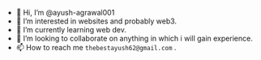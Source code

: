 - 👋 Hi, I’m @ayush-agrawal001
- 👀 I’m interested in websites and probably web3.
- 🌱 I’m currently learning web dev.
- 💞️ I’m looking to collaborate on anything in which i will gain experience.
- 📫 How to reach me ` thebestayush62@gmail.com `  .

<!---
ayush-agrawal001/ayush-agrawal001 is a ✨ special ✨ repository because its `README.md` (this file) appears on your GitHub profile.
You can click the Preview link to take a look at your changes.
--->
